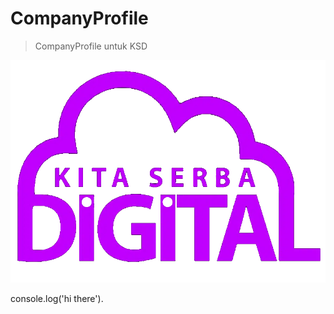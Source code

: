 # CompanyProfile
> CompanyProfile untuk KSD  

![Company Profile Logo](vue/src/assets/logo.png)

console.log('hi there').
